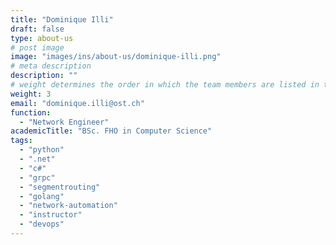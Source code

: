 ```yaml
---
title: "Dominique Illi"
draft: false
type: about-us
# post image
image: "images/ins/about-us/dominique-illi.png"
# meta description
description: ""
# weight determines the order in which the team members are listed in the about us page
weight: 3
email: "dominique.illi@ost.ch"
function: 
  - "Network Engineer"
academicTitle: "BSc. FHO in Computer Science"
tags:
  - "python" 
  - ".net"
  - "c#"
  - "grpc"
  - "segmentrouting"
  - "golang"
  - "network-automation"
  - "instructor"
  - "devops"
---
```


